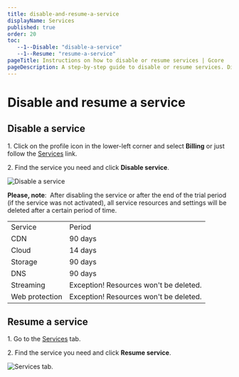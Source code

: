 ```yaml
---
title: disable-and-resume-a-service
displayName: Services
published: true
order: 20
toc:
   --1--Disable: "disable-a-service"
   --1--Resume: "resume-a-service"
pageTitle: Instructions on how to disable or resume services | Gcore
pageDescription: A step-by-step guide to disable or resume services. Disabling deletes certain resources and settings after a set period.
---
```


# Disable and resume a service
  
## Disable a service

1\.  Click on the profile icon in the lower-left corner and select **Billing** or just follow the <a href="https://accounts.gcore.com/billing/services" target="_blank">Services</a> link.

2\.  Find the service you need and click **Disable service**.

<img src="https://assets.gcore.pro/docs/account-settings/billing/services/disable-10.png" alt="Disable a service">

**Please, note**:  After disabling the service or after the end of the trial period (if the service was not activated), all service resources and settings will be deleted after a certain period of time.

<table>
    <tr>
        <td>Service</td>
        <td>Period </td>
    </tr>
    <tr>
        <td>CDN</td>
        <td>90 days </td>
    </tr>
    <tr>
        <td>Cloud</td>
        <td>14 days </td>
    </tr>
    <tr>
        <td>Storage</td>
        <td>90 days </td>
    </tr>
    <tr>
        <td>DNS</td>
        <td>90 days </td>
    </tr>
    <tr>
        <td>Streaming</td>
        <td>Exception! Resources won&#39;t be deleted. </td>
    </tr>
    <tr>
        <td>Web protection</td>
        <td>Exception! Resources won&#39;t be deleted.</td>
    </tr>
</table>

## Resume a service

1\.  Go to the <a href="https://accounts.gcore.com/billing/services" target="_blank">Services</a> tab.

2\.  Find the service you need and click **Resume service**.

<img src="https://assets.gcore.pro/docs/account-settings/billing/services/resume-20.png" alt="Services tab.">
